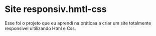 #  Site responsiv.hmtl-css

Esse foi o projeto  que eu aprendi na práticaa a criar um site totalmente  responsivel ultilizando Html e Css.
